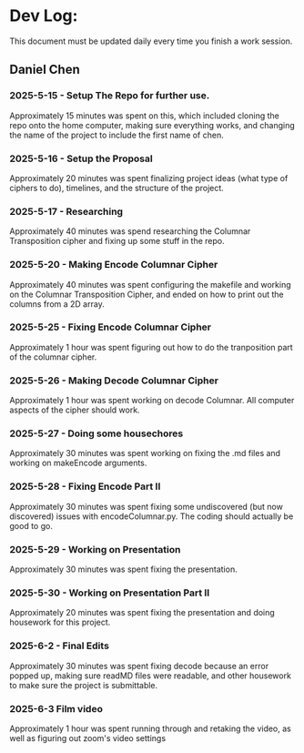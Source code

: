 # Dev Log:

This document must be updated daily every time you finish a work session.

## Daniel Chen

### 2025-5-15 - Setup The Repo for further use.
Approximately 15 minutes was spent on this, which included cloning the repo onto the home computer, making sure everything works, and changing the name of the project to include the first name of chen.

### 2025-5-16 - Setup the Proposal
Approximately 20 minutes was spent finalizing project ideas (what type of ciphers to do), timelines, and the structure of the project.

### 2025-5-17 - Researching
Approximately 40 minutes was spend researching the Columnar Transposition cipher and fixing up some stuff in the repo.

### 2025-5-20 - Making Encode Columnar Cipher
Approximately 40 minutes was spent configuring the makefile and working on the Columnar Transposition Cipher, and ended on how to print out the columns from a 2D array.

### 2025-5-25 - Fixing Encode Columnar Cipher
Approximately 1 hour was spent figuring out how to do the tranposition part of the columnar cipher. 

### 2025-5-26 - Making Decode Columnar Cipher
Approximately 1 hour was spent working on decode Columnar. All computer aspects of the cipher should work.

### 2025-5-27 - Doing some housechores
Approximately 30 minutes was spent working on fixing the .md files and working on makeEncode arguments.

### 2025-5-28 - Fixing Encode Part II
Approximately 30 minutes was spent fixing some undiscovered (but now discovered) issues with encodeColumnar.py. The coding should actually be good to go.

### 2025-5-29 - Working on Presentation
Approximately 30 minutes was spent fixing the presentation. 

### 2025-5-30 - Working on Presentation Part II
Approximately 20 minutes was spent fixing the presentation and doing housework for this project.

### 2025-6-2 - Final Edits
Approximately 30 minutes was spent fixing decode because an error popped up, making sure readMD files were readable, and other housework to make sure the project is submittable.

### 2025-6-3 Film video
Approximately 1 hour was spent running through and retaking the video, as well as figuring out zoom's video settings

